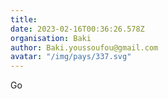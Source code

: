 ```yaml
---
title: 
date: 2023-02-16T00:36:26.578Z
organisation: Baki 
author: Baki.youssoufou@gmail.com 
avatar: "/img/pays/337.svg"
---
```


Go